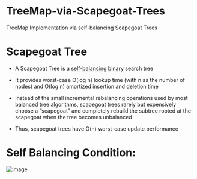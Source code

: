 # TreeMap-via-Scapegoat-Trees
TreeMap Implementation via self-balancing Scapegoat Trees

# Scapegoat Tree

* A Scapegoat Tree is a <ins>self-balancing binary</ins> search tree
  
* It provides worst-case O(log n) lookup time (with n as the number of nodes) and O(log n) amortized insertion and deletion time
  
* Instead of the small incremental rebalancing operations used by most balanced tree algorithms, scapegoat trees rarely but expensively choose a “scapegoat” and completely rebuild the subtree rooted at the scapegoat when the tree becomes unbalanced

* Thus, scapegoat trees have O(n) worst-case update performance  

# Self Balancing Condition:  

![image](https://github.com/yalcinalp/TreeMap-via-Scapegoat-Trees/assets/95969634/26004c9d-e685-4e43-8cf4-24df99662631)

